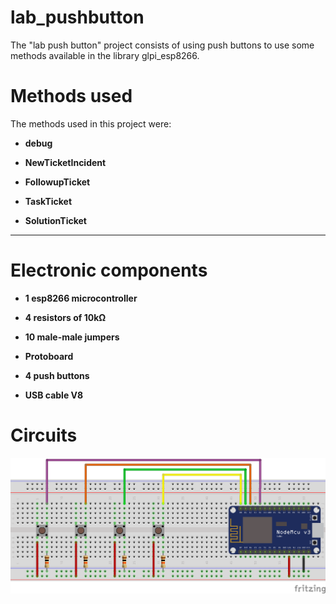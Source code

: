 # lab_pushbutton

The "lab push button" project consists of using push buttons to use some methods available in the library glpi_esp8266.

# Methods used

The methods used in this project were:

- **debug**

- **NewTicketIncident**

- **FollowupTicket**

- **TaskTicket**

- **SolutionTicket**

---

# Electronic components

- **1 esp8266 microcontroller**

- **4 resistors of 10kΩ**

- **10 male-male jumpers**

- **Protoboard**

- **4 push buttons**

- **USB cable V8**

# Circuits

![circuit](/examples/lab_pushbutton/circuito%20-%20lab_pushbutton.png)
